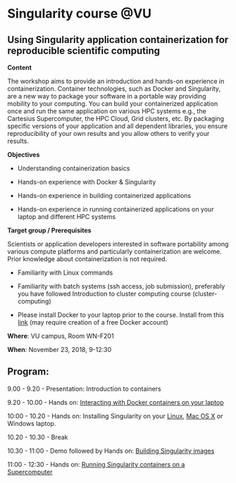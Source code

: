 # Singularity course @VU

## Using Singularity application containerization for reproducible scientific computing

**Content**

The workshop aims to provide an introduction and hands-on experience in containerization. Container technologies, such as Docker and Singularity, are a new way to package your software in a portable way providing mobility to your computing. You can build your containerized application once and run the same application on various HPC systems e.g., the Cartesius Supercomputer, the HPC Cloud, Grid clusters, etc. By packaging specific versions of your application and all dependent libraries, you ensure reproducibility of your own results and you allow others to verify your results.

**Objectives**

 - Understanding containerization basics
 
 - Hands-on experience with Docker & Singularity
 
 - Hands-on experience in building containerized applications
 
 - Hands-on experience in running containerized applications on your laptop and different HPC systems

**Target group / Prerequisites**

Scientists or application developers interested in software portability among various compute platforms and particularly containerization are welcome. Prior knowledge about containerization is not required.

  - Familiarity with Linux commands
  
  - Familiarity with batch systems (ssh access, job submission), preferably you have followed Introduction to cluster computing course (cluster-computing)
  
  - Please install Docker to your laptop prior to the course. Install from this [link](https://store.docker.com/search?offering=community&type=edition) (may require creation of a free Docker account)

**Where**: VU campus, Room WN-F201 

**When**: November 23, 2018, 9-12:30

Program:
--------
9.00 - 9.20  -  Presentation: Introduction to containers

9.20 - 10.00   -  Hands on: [Interacting with Docker containers on your laptop](https://github.com/maithili-k/singularity-course/blob/master/run-docker.md)

10:00 - 10.20  -  Hands on: Installing Singularity on your [Linux](https://github.com/maithili-k/singularity-course/blob/master/singularity_install_linux.md), [Mac OS X](https://github.com/maithili-k/singularity-course/blob/master/singularity_install_mac_osx.md) or Windows laptop.

10.20 - 10.30  - Break

10.30 - 11:00  -  Demo followed by Hands on: [Building Singularity images](https://github.com/maithili-k/singularity-course/blob/master/build-singularity-image.md)  

11:00 - 12:30  -  Hands on: [Running Singularity containers on a Supercomputer](https://github.com/maithili-k/singularity-course/blob/master/run-singularity-cartesius.md)
